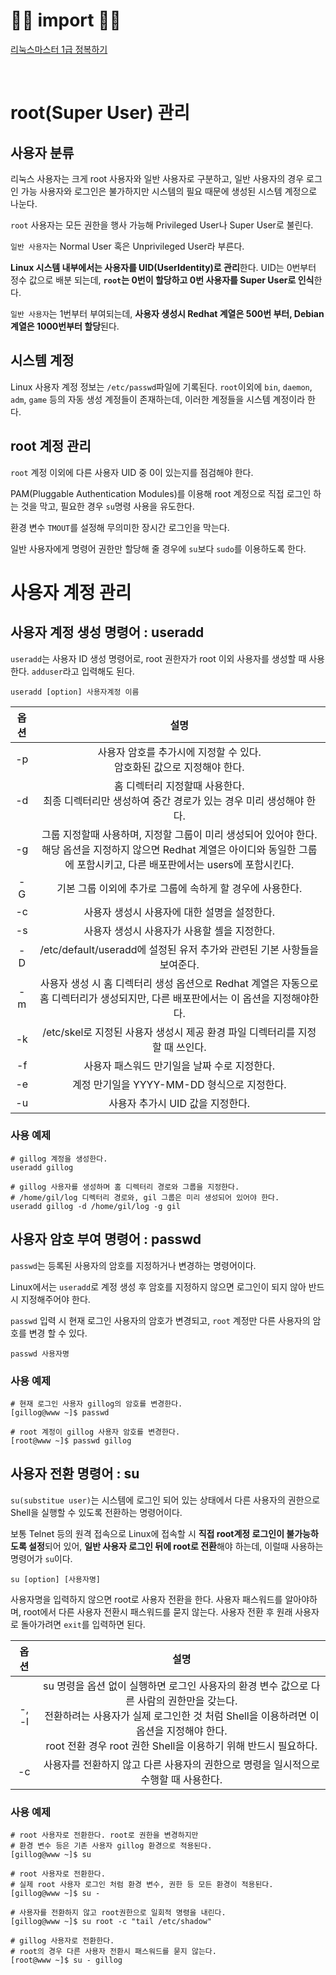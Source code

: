 
# 🙆‍♂️ import 🙇‍♂️

[리눅스마스터 1급 정복하기](https://www.aladin.co.kr/shop/wproduct.aspx?ItemId=62844304)

[]()

<br>


# root(Super User) 관리

## 사용자 분류
리눅스 사용자는 크게 root 사용자와 일반 사용자로 구분하고, 일반 사용자의 경우 로그인 가능 사용자와 로그인은 불가하지만 시스템의 필요 때문에 생성된 시스템 계정으로 나눈다.

`root` 사용자는 모든 권한을 행사 가능해 Privileged User나 Super User로 불린다.

`일반 사용자`는 Normal User 혹은 Unprivileged User라 부른다.

**Linux 시스템 내부에서는 사용자를 UID(UserIdentity)로 관리**한다.
UID는 0번부터 정수 값으로 배분 되는데, **`root`는 0번이 할당하고 0번 사용자를 Super User로 인식**한다.

`일반 사용자`는 1번부터 부여되는데, **사용자 생성시 Redhat 계열은 500번 부터, Debian 계열은 1000번부터 할당**된다.


## 시스템 계정

Linux 사용자 계정 정보는 `/etc/passwd`파일에 기록된다.
`root`이외에 `bin`, `daemon`, `adm`, `game` 등의 자동 생성 계정들이 존재하는데, 이러한 계정들을 시스템 계정이라 한다.

## root 계정 관리

`root` 계정 이외에 다른 사용자 UID 중 0이 있는지를 점검해야 한다.

PAM(Pluggable Authentication Modules)를 이용해 root 계정으로 직접 로그인 하는 것을 막고, 필요한 경우 `su`명령 사용을 유도한다.

환경 변수 `TMOUT`를 설정해 무의미한 장시간 로그인을 막는다.

일반 사용자에게 명령어 권한만 할당해 줄 경우에 `su`보다 `sudo`를 이용하도록 한다.


# 사용자 계정 관리

## 사용자 계정 생성 명령어 : useradd

`useradd`는 사용자 ID 생성 명령어로, root 권한자가 root 이외 사용자를 생성할 때 사용한다.
`adduser`라고 입력해도 된다.

```
useradd [option] 사용자계정 이름
```

|옵션|설명|
|:--:|:--:|
|-p|사용자 암호를 추가시에 지정할 수 있다. <br>암호화된 값으로 지정해야 한다.|
|-d|홈 디렉터리 지정할때 사용한다. <br> 최종 디렉터리만 생성하여 중간 경로가 있는 경우 미리 생성해야 한다.|
|-g|그룹 지정할때 사용하며, 지정할 그룹이 미리 생성되어 있어야 한다. <br> 해당 옵션을 지정하지 않으면 Redhat 계열은 아이디와 동일한 그룹에 포함시키고, 다른 배포판에서는 users에 포함시킨다.|
|-G|기본 그룹 이외에 추가로 그룹에 속하게 할 경우에 사용한다.|
|-c|사용자 생성시 사용자에 대한 설명을 설정한다.|
|-s|사용자 생성시 사용자가 사용할 셸을 지정한다.|
|-D|/etc/default/useradd에 설정된 유저 추가와 관련된 기본 사항들을 보여준다.|
|-m|사용자 생성 시 홈 디렉터리 생성 옵션으로 Redhat 계열은 자동으로 홈 디렉터리가 생성되지만, 다른 배포판에서는 이 옵션을 지정해야한다.|
|-k|/etc/skel로 지정된 사용자 생성시 제공 환경 파일 디렉터리를 지정할 때 쓰인다.|
|-f|사용자 패스워드 만기일을 날짜 수로 지정한다.|
|-e|계정 만기일을 YYYY-MM-DD 형식으로 지정한다.|
|-u|사용자 추가시 UID 값을 지정한다.|

### 사용 예제

```
# gillog 계정을 생성한다.
useradd gillog

# gillog 사용자를 생성하며 홈 디렉터리 경로와 그룹을 지정한다.
# /home/gil/log 디렉터리 경로와, gil 그룹은 미리 생성되어 있어야 한다.
useradd gillog -d /home/gil/log -g gil
```

## 사용자 암호 부여 명령어 : passwd

`passwd`는 등록된 사용자의 암호를 지정하거나 변경하는 명령어이다.

Linux에서는 `useradd`로 계정 생성 후 암호를 지정하지 않으면 로그인이 되지 않아 반드시 지정해주어야 한다.

`passwd` 입력 시 현재 로그인 사용자의 암호가 변경되고, `root` 계정만 다른 사용자의 암호를 변경 할 수 있다.

```
passwd 사용자명
```

### 사용 예제

```
# 현재 로그인 사용자 gillog의 암호를 변경한다.
[gillog@www ~]$ passwd

# root 계정이 gillog 사용자 암호를 변경한다.
[root@www ~]$ passwd gillog
```

## 사용자 전환 명령어 : su

`su(substitue user)`는 시스템에 로그인 되어 있는 상태에서 다른 사용자의 권한으로 Shell을 실행할 수 있도록 전환하는 명령어이다.

보통 Telnet 등의 원격 접속으로 Linux에 접속할 시 **직접 root계정 로그인이 불가능하도록 설정**되어 있어, **일반 사용자 로그인 뒤에 root로 전환**해야 하는데, 이럴때 사용하는 명령어가 `su`이다.

```
su [option] [사용자명]
```

사용자명을 입력하지 않으면 root로 사용자 전환을 한다.
사용자 패스워드를 알아야하며, root에서 다른 사용자 전환시 패스워드를 묻지 않는다.
사용자 전환 후 원래 사용자로 돌아가려면 `exit`를 입력하면 된다.


|옵션|설명|
|:--:|:--:|
|-, -l|su 명령을 옵션 없이 실행하면 로그인 사용자의 환경 변수 값으로 다른 사람의 권한만을 갖는다. <br> 전환하려는 사용자가 실제 로그인한 것 처럼 Shell을 이용하려면 이 옵션을 지정해야 한다.<br> root 전환 경우 root 권한 Shell을 이용하기 위해 반드시 필요하다.|
|-c|사용자를 전환하지 않고 다른 사용자의 권한으로 명령을 일시적으로 수행할 때 사용한다.|

### 사용 예제
```
# root 사용자로 전환한다. root로 권한을 변경하지만
# 환경 변수 등은 기존 사용자 gillog 환경으로 적용된다.
[gillog@www ~]$ su

# root 사용자로 전환한다.
# 실제 root 사용자 로그인 처럼 환경 변수, 권한 등 모든 환경이 적용된다.
[gillog@www ~]$ su -

# 사용자를 전환하지 않고 root권한으로 일회적 명령을 내린다.
[gillog@www ~]$ su root -c "tail /etc/shadow"

# gillog 사용자로 전환한다. 
# root의 경우 다른 사용자 전환시 패스워드를 묻지 않는다.
[root@www ~]$ su - gillog
```
